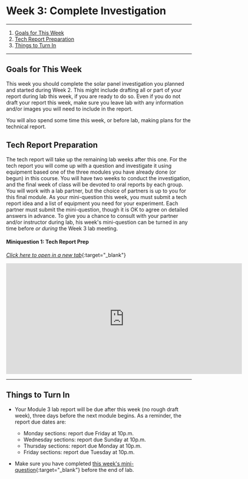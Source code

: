 # Week 3:  Complete Investigation

-------------------------------------------
1. [Goals for This Week](#goals-for-this-week)
2. [Tech Report Preparation](#tech-report-preparation)
3. [Things to Turn In](#things-to-turn-in)

--------------------------------------------

## Goals for This Week

This week you should complete the solar panel investigation you planned and started during Week 2.  This might include drafting all or part of your report during lab this week, if you are ready to do so.  Even if you do not draft your report this week, make sure you leave lab with any information and/or images you will need to include in the report.

You will also spend some time this week, or before lab, making plans for the technical report.

## Tech Report Preparation

The tech report will take up the remaining lab weeks after this one.  For the tech report you will come up with a question and investigate it using equipment based one of the three modules you have already done (or begun) in this course.  You will have two weeks to conduct the investigation, and the final week of class will be devoted to oral reports by each group.  You will work with a lab partner, but the choice of partners is up to you for this final module.  As your mini-question this week, you must submit a tech report idea and a list of equipment you need for your experiment.  Each partner must submit the mini-question, though it is OK to agree on detailed answers in advance.  To give you a chance to consult with your partner and/or instructor during lab, his week's mini-question can be turned in any time before _or during_ the Week 3 lab meeting.

#### Miniquestion 1: Tech Report Prep
[*Click here to open in a new tab*](https://docs.google.com/forms/d/e/1FAIpQLSc-mVqUaDRZLTJECnLFxtkiuN3_-ugvpgEZ9-iVfyUCnGx-5A/viewform){:target="_blank"}

<iframe src="https://docs.google.com/forms/d/e/1FAIpQLSc-mVqUaDRZLTJECnLFxtkiuN3_-ugvpgEZ9-iVfyUCnGx-5A/viewform?embedded=true" width="640" height="300" frameborder="0" marginheight="0" marginwidth="0">Loading…
</iframe>

---------

## Things to Turn In

+ Your Module 3 lab report will be due after this week (no rough draft week), three days before the next module begins.  As a reminder, the report due dates are:
    + Monday sections:  report due Friday at 10p.m.
    + Wednesday sections:  report due Sunday at 10p.m.
    + Thursday sections:  report due Monday at 10p.m.
    + Friday sections:  report due Tuesday at 10p.m.

+ Make sure you have completed [this week's mini-question](mini-questions#week-3){:target="_blank"} before the end of lab.








